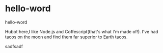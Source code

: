 # hello-word
hello-word

Hubot here,I like Node.js and Coffescript(that's what I'm made of!).
I've had tacos on the moon and find them far superior to Earth tacos.
 
 sadfsadf